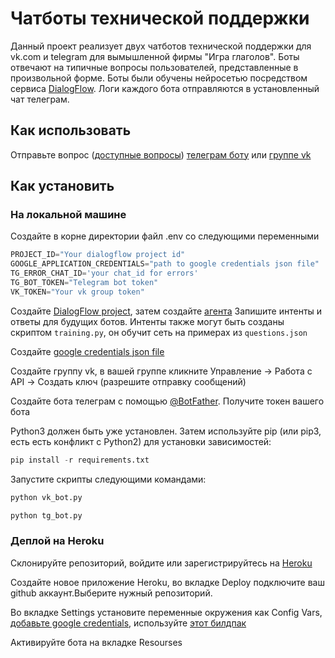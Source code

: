 # Чатботы технической поддержки

Данный проект реализует двух чатботов технической поддержки для vk.com и telegram для вымышленной фирмы "Игра глаголов". Боты отвечают на типичные вопросы пользователей, представленные в произвольной форме. Боты были обучены нейросетью посредством сервиса [DialogFlow](https://dialogflow.cloud.google.com/). Логи каждого бота отправляются в установленный чат телеграм.

## Как использовать 

Отправьте вопрос ([доступные вопросы](https://github.com/LiliaTi/Speech_recognition/blob/main/questions.json)) [телеграм боту](https://telegram.me/devman_tech_support_bot) или [группе vk](https://vk.com/im?media=&sel=-201843313)


## Как установить

### На локальной машине

Создайте в корне директории файл .env со следующими переменными
```python
PROJECT_ID="Your dialogflow project id"
GOOGLE_APPLICATION_CREDENTIALS="path to google credentials json file"
TG_ERROR_CHAT_ID='your chat_id for errors'
TG_BOT_TOKEN="Telegram bot token"
VK_TOKEN="Your vk group token" 
```

Создайте [DialogFlow project](https://cloud.google.com/dialogflow/es/docs/quick/setup), затем создайте [агента](https://cloud.google.com/dialogflow/es/docs/quick/build-agent) Запишите интенты и ответы для будущих ботов. Интенты также могут быть созданы скриптом `training.py`, он обучит сеть на примерах из `questions.json` 

Создайте [google credentials json file](https://cloud.google.com/docs/authentication/getting-started)

Создайте группу vk, в вашей группе кликните Управление -> Работа с API -> Создать ключ (разрешите отправку сообщений)

Создайте бота телеграм с помощью [@BotFather](https://telegram.me/botfather). Получите токен вашего бота

Python3 должен быть уже установлен. Затем используйте pip (или pip3, есть есть конфликт с Python2) для установки зависимостей:

```python
pip install -r requirements.txt
```
Запустите скрипты следующими командами:
```python
python vk_bot.py
```
```python
python tg_bot.py
```

### Деплой на Heroku

Склонируйте репозиторий, войдите или зарегистрируйтесь на [Heroku](https://dashboard.heroku.com)

Создайте новое приложение Heroku, во вкладке Deploy подключите ваш github аккаунт.Выберите нужный репозиторий.

Во вкладке Settings установите переменные окружения как Config Vars, [добавьте google credentials](https://stackoverflow.com/questions/47446480/how-to-use-google-api-credentials-json-on-heroku), используйте [этот билдпак](https://github.com/gerywahyunugraha/heroku-google-application-credentials-buildpack)

Активируйте бота на вкладке Resourses





